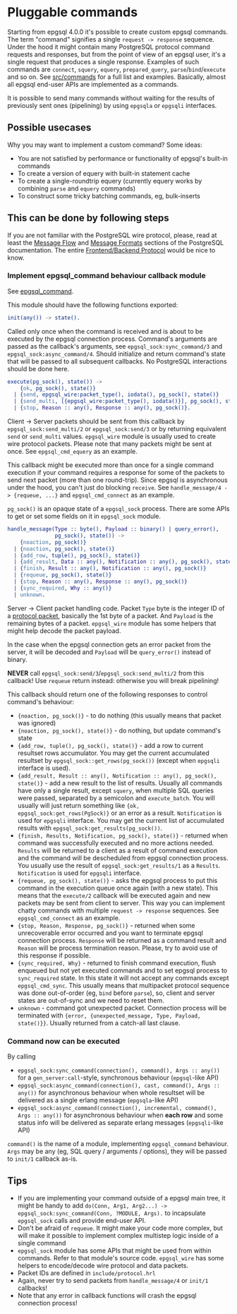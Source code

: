 # Pluggable commands

Starting from epgsql 4.0.0 it's possible to create custom epgsql commands. The term "command"
signifies a single `request -> response` sequence.
Under the hood it might contain many PostgreSQL protocol command requests and responses,
but from the point of view of an epgsql user, it's a single request that produces a single
response.
Examples of such commands are `connect`, `squery`, `equery`, `prepared_query`,
`parse`/`bind`/`execute` and so on. See [src/commands](src/commands) for a full list and
examples. Basically, almost all epgsql end-user APIs are implemented as a commands.

It is possible to send many commands without waiting for the results of previously sent ones
(pipelining) by using `epgsqla` or `epgsqli` interfaces.

## Possible usecases

Why you may want to implement a custom command? Some ideas:

* You are not satisfied by performance or functionality of epgsql's built-in commands
* To create a version of equery with built-in statement cache
* To create a single-roundtrip equery (currently equery works by combining `parse` and
  `equery` commands)
* To construct some tricky batching commands, eg, bulk-inserts

## This can be done by following steps

If you are not familiar with the PostgreSQL wire protocol, please, read at least the
[Message Flow](https://www.postgresql.org/docs/current/static/protocol-flow.html) and
[Message Formats](https://www.postgresql.org/docs/current/static/protocol-message-formats.html)
sections of the PostgreSQL documentation.
The entire [Frontend/Backend Protocol](https://www.postgresql.org/docs/current/static/protocol.html)
would be nice to know.

### Implement epgsql_command behaviour callback module

See [epgsql_command](src/epgsql_command.erl).

This module should have the following functions exported:

```erlang
init(any()) -> state().
```

Called only once when the command is received and is about to be executed by the epgsql connection
process. Command's arguments are passed as the callback's arguments, see `epgsql_sock:sync_command/3` and
`epgsql_sock:async_command/4`. Should initialize and return command's state that will be
passed to all subsequent callbacks. No PostgreSQL interactions should be done here.

```erlang
execute(pg_sock(), state()) ->
    {ok, pg_sock(), state()}
  | {send, epgsql_wire:packet_type(), iodata(), pg_sock(), state()}
  | {send_multi, [{epgsql_wire:packet_type(), iodata()}], pg_sock(), state()}
  | {stop, Reason :: any(), Response :: any(), pg_sock()}.
```

Client -> Server packets should be sent from this callback by `epgsql_sock:send_multi/2` or
`epgsql_sock:send/3` or by returning equivalent `send` or `send_multi` values.
`epgsql_wire` module is usually used to create wire protocol packets.
Please note that many packets might be sent at once. See `epgsql_cmd_equery` as an example.

This callback might be executed more than once for a single command execution if your command
requires a response for some of the packets to send next packet (more than one round-trip).
Since epgsql is asynchronous under the hood, you can't just do blocking `receive`.
See `handle_message/4 -> {requeue, ...}` and `epgsql_cmd_connect` as an example.

`pg_sock()` is an opaque state of a `epgsql_sock` process. There are some APIs to get or
set some fields on it in `epgsql_sock` module.

```erlang
handle_message(Type :: byte(), Payload :: binary() | query_error(),
               pg_sock(), state()) ->
    {noaction, pg_sock()}
  | {noaction, pg_sock(), state()}
  | {add_row, tuple(), pg_sock(), state()}
  | {add_result, Data :: any(), Notification :: any(), pg_sock(), state()}
  | {finish, Result :: any(), Notification :: any(), pg_sock()}
  | {requeue, pg_sock(), state()}
  | {stop, Reason :: any(), Response :: any(), pg_sock()}
  | {sync_required, Why :: any()}
  | unknown.

```

Server -> Client packet handling code. Packet `Type` byte is the integer ID of a
[protocol packet](https://www.postgresql.org/docs/current/static/protocol-message-formats.html), basically
the 1st byte of a packet. And `Payload` is the remaining bytes of a packet. `epgsql_wire` module
has some helpers that might help decode the packet payload.

In the case when the epgsql connection gets an error packet from the server, it will be decoded and `Payload`
will be `query_error()` instead of binary.

**NEVER** call `epgsql_sock:send/3`/`epgsql_sock:send_multi/2` from this callback! Use
`requeue` return instead: otherwise you will break pipelining!

This callback should return one of the following responses to control command's behaviour:

- `{noaction, pg_sock()}` - to do nothing (this usually means that packet was ignored)
- `{noaction, pg_sock(), state()}` - do nothing, but update command's state
- `{add_row, tuple(), pg_sock(), state()}` - add a row to current resultset rows accumulator.
  You may get the current accumulated resultset by `epgsql_sock::get_rows(pg_sock())` (except
  when `epgsqli` interface is used).
- `{add_result, Result :: any(), Notification :: any(), pg_sock(), state()}` - add a
  new result to the list of results. Usually all commands have only a single result, except `squery`, when
  multiple SQL queries were passed, separated by a semicolon and `execute_batch`.
  You will usually will just return something like `{ok, epgsql_sock:get_rows(PgSock)}` or an error as a result. `Notification` is used for `epgsqli` interface.
  You may get the current list of accumulated results with `epgsql_sock:get_results(pg_sock())`.
- `{finish, Results, Notification, pg_sock(), state()}` - returned when command was successfully
  executed and no more actions needed. `Results` will be returned to a client as a result of command
  execution and the command will be descheduled from epgsql connection process.
  You usually use the result of `epgsql_sock:get_results/1` as a `Results`.
  `Notification` is used for `epgsqli` interface.
- `{requeue, pg_sock(), state()}` - asks the epgsql process to put this command in the execution queue
  once again (with a new state). This means that the `execute/2` callback will be executed again and
  new packets may be sent from client to server. This way you can implement chatty commands with
  multiple `request -> response` sequences. See `epgsql_cmd_connect` as an example.
- `{stop, Reason, Response, pg_sock()}` - returned when some unrecoverable error occurred and
  you want to terminate epgsql connection process. `Response` will be returned as a command result
  and `Reason` will be process termination reason.
  Please, try to avoid use of this response if possible.
- `{sync_required, Why}` - returned to finish command execution, flush enqueued but not yet
  executed commands and to set epgsql process to `sync_required` state. In this state it
  will not accept any commands except `epgsql_cmd_sync`.
  This usually means that multipacket protocol sequence was done out-of-order (eg, `bind` before `parse`),
  so, client and server states are out-of-sync and we need to reset them.
- `unknown` - command got unexpected packet. Connection process will be terminated with
  `{error, {unexpected_message, Type, Payload, state()}}`. Usually returned from a
  catch-all last clause.

### Command now can be executed

By calling

- `epgsql_sock:sync_command(connection(), command(), Args :: any())` for a
  `gen_server:call`-style, synchronous behaviour (`epgsql`-like API)
- `epgsql_sock:async_command(connection(), cast, command(), Args :: any())` for asynchronous
  behaviour when whole resultset will be delivered as a single erlang message (`epgsqla`-like API)
- `epgsql_sock:async_command(connection(), incremental, command(), Args :: any())` for
  asynchronous behaviour when **each row** and some status info will be delivered as separate erlang
  messages (`epgsqli`-like API)

`command()` is the name of a module, implementing `epgsql_command` behaviour.
`Args` may be any (eg, SQL query / arguments / options), they will be passed to `init/1` callback as-is.

## Tips

* If you are implementing your command outside of a epgsql main tree, it might be handy to
  add `do(Conn, Arg1, Arg2...) -> epgsql_sock:sync_command(Conn, ?MODULE, Args).` to
  incapsulate `epgsql_sock` calls and provide end-user API.
* Don't be afraid of `requeue`. It might make your code more complex, but will make it possible to
  implement complex multistep logic inside of a single command
* `epgsql_sock` module has some APIs that might be used from within commands. Refer to that module's
  source code. `epgsql_wire` has some helpers to encode/decode wire protocol and data packets.
* Packet IDs are defined in `include/protocol.hrl`
* Again, never try to send packets from `handle_message/4` or `init/1` callbacks!
* Note that any error in callback functions will crash the epgsql connection process!
